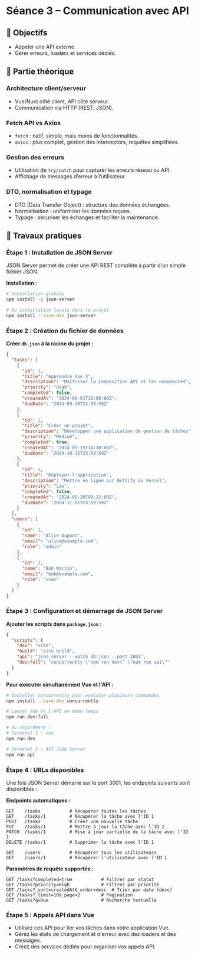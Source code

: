 # Séance 3 – Communication avec API

## 🎯 Objectifs
- Appeler une API externe.
- Gérer erreurs, loaders et services dédiés.

## 📖 Partie théorique

### Architecture client/serveur

- Vue/Nuxt côté client, API côté serveur.
- Communication via HTTP (REST, JSON).

### Fetch API vs Axios

- `fetch` : natif, simple, mais moins de fonctionnalités.
- `axios` : plus complet, gestion des interceptors, requêtes simplifiées.

### Gestion des erreurs

- Utilisation de `try/catch` pour capturer les erreurs réseau ou API.
- Affichage de messages d’erreur à l’utilisateur.

### DTO, normalisation et typage

- DTO (Data Transfer Object) : structure des données échangées.
- Normalisation : uniformiser les données reçues.
- Typage : sécuriser les échanges et faciliter la maintenance.

## 📝 Travaux pratiques

### Étape 1 : Installation de JSON Server

JSON Server permet de créer une API REST complète à partir d'un simple fichier JSON.

**Installation :**
```bash
# Installation globale
npm install -g json-server

# Ou installation locale dans le projet
npm install --save-dev json-server
```

### Étape 2 : Création du fichier de données

**Créer `db.json` à la racine du projet :**
```json
{
  "tasks": [
    {
      "id": 1,
      "title": "Apprendre Vue 3",
      "description": "Maîtriser la Composition API et les nouveautés",
      "priority": "High",
      "completed": false,
      "createdAt": "2024-09-01T10:00:00Z",
      "dueDate": "2024-09-30T23:59:59Z"
    },
    {
      "id": 2,
      "title": "Créer un projet",
      "description": "Développer une application de gestion de tâches",
      "priority": "Medium",
      "completed": true,
      "createdAt": "2024-09-15T14:30:00Z",
      "dueDate": "2024-10-15T23:59:59Z"
    },
    {
      "id": 3,
      "title": "Déployer l'application",
      "description": "Mettre en ligne sur Netlify ou Vercel",
      "priority": "Low",
      "completed": false,
      "createdAt": "2024-09-20T09:15:00Z",
      "dueDate": "2024-11-01T23:59:59Z"
    }
  ],
  "users": [
    {
      "id": 1,
      "name": "Alice Dupont",
      "email": "alice@example.com",
      "role": "admin"
    },
    {
      "id": 2,
      "name": "Bob Martin",
      "email": "bob@example.com",
      "role": "user"
    }
  ]
}
```

### Étape 3 : Configuration et démarrage de JSON Server

**Ajouter les scripts dans `package.json` :**
```json
{
  "scripts": {
    "dev": "vite",
    "build": "vite build",
    "api": "json-server --watch db.json --port 3001",
    "dev:full": "concurrently \"npm run dev\" \"npm run api\""
  }
}
```

**Pour exécuter simultanément Vue et l'API :**
```bash
# Installer concurrently pour exécuter plusieurs commandes
npm install --save-dev concurrently

# Lancer Vue et l'API en même temps
npm run dev:full

# Ou séparément :
# Terminal 1 : Vue
npm run dev

# Terminal 2 : API JSON Server
npm run api
```

### Étape 4 : URLs disponibles

Une fois JSON Server démarré sur le port 3001, les endpoints suivants sont disponibles :

**Endpoints automatiques :**
```
GET    /tasks           # Récupérer toutes les tâches
GET    /tasks/1         # Récupérer la tâche avec l'ID 1
POST   /tasks           # Créer une nouvelle tâche
PUT    /tasks/1         # Mettre à jour la tâche avec l'ID 1
PATCH  /tasks/1         # Mise à jour partielle de la tâche avec l'ID 1
DELETE /tasks/1         # Supprimer la tâche avec l'ID 1

GET    /users           # Récupérer tous les utilisateurs
GET    /users/1         # Récupérer l'utilisateur avec l'ID 1
```

**Paramètres de requête supportés :**
```
GET /tasks?completed=true           # Filtrer par statut
GET /tasks?priority=High            # Filtrer par priorité
GET /tasks?_sort=createdAt&_order=desc  # Trier par date (desc)
GET /tasks?_limit=10&_page=2        # Pagination
GET /tasks?q=Vue                    # Recherche textuelle
```

### Étape 5 : Appels API dans Vue

- Utilisez ces API pour lier vos tâches dans votre application Vue.
- Gérez les états de chargement et d'erreur avec des loaders et des messages.
- Créez des services dédiés pour organiser vos appels API.